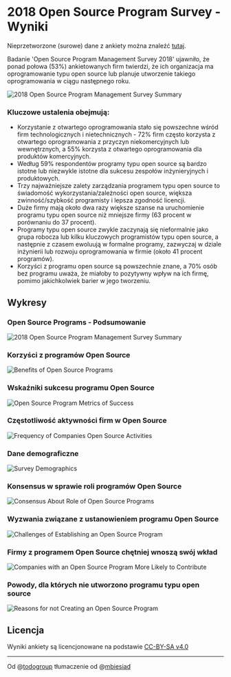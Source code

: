 # 2018 Open Source Program Survey - Wyniki
Nieprzetworzone (surowe) dane z ankiety można znaleźć [tutaj](https://github.com/todogroup/survey/blob/master/2018/results.csv).

Badanie 'Open Source Program Management Survey 2018' ujawniło, że ponad połowa (53%) ankietowanych firm twierdzi, że ich organizacja ma oprogramowanie typu open source lub planuje utworzenie takiego oprogramowania w ciągu następnego roku.

![2018 Open Source Program Management Survey Summary](chart-large-companies.png)

### Kluczowe ustalenia obejmują:
* Korzystanie z otwartego oprogramowania stało się powszechne wśród firm technologicznych i nietechnicznych - 72% firm często korzysta z otwartego oprogramowania z przyczyn niekomercyjnych lub wewnętrznych, a 55% korzysta z otwartego oprogramowania dla produktów komercyjnych.
* Według 59% respondentów programy typu open source są bardzo istotne lub niezwykle istotne dla sukcesu zespołów inżynieryjnych i produktowych.
* Trzy najważniejsze zalety zarządzania programem typu open source to świadomość wykorzystania/zależności open source, większa zwinność/szybkość programisty i lepsza zgodność licencji.
* Duże firmy mają około dwa razy większe szanse na uruchomienie programu typu open source niż mniejsze firmy (63 procent w porównaniu do 37 procent).
* Programy typu open source zwykle zaczynają się nieformalnie jako grupa robocza lub kilku kluczowych programistów typu open source, a następnie z czasem ewoluują w formalne programy, zazwyczaj w dziale inżynierii lub rozwoju oprogramowania w firmie (około 41 procent programów).
* Korzyści z programu open source są powszechnie znane, a 70% osób bez programu uważa, że miałoby to pozytywny wpływ na ich firmę, pomimo jakichkolwiek barier w jego tworzeniu.


## Wykresy

### Open Source Programs - Podsumowanie
![2018 Open Source Program Management Survey Summary](chart-large-companies.png)

### Korzyści z programów Open Source
![Benefits of Open Source Programs](chart-benefits-of-open-source-programs.png)

### Wskaźniki sukcesu programu Open Source
![Open Source Program Metrics of Success](chart-metrics-of-success.png)

### Częstotliwość aktywności firm w Open Source
![Frequency of Companies Open Source Activities](chart-frequency.png)

### Dane demograficzne
![Survey Demographics](chart-demographics.png)

### Konsensus w sprawie roli programów Open Source
![Consensus About Role of Open Source Programs](chart-consensus-role-of-open-source-programs.png)

### Wyzwania związane z ustanowieniem programu Open Source
![Challenges of Establishing an Open Source Program](chart-challenges-in-establishing-programs.png)

### Firmy z programem Open Source chętniej wnoszą swój wkład
![Companies with an Open Source Program More Likely to Contribute](chart-companies-with-os-programs-more-likely-to-contribute.png)

### Powody, dla których nie utworzono programu typu open source
![Reasons for not Creating an Open Source Program](chart-reasons-for-no-open-source-program.png)

## Licencja

Wyniki ankiety są licencjonowane na podstawie [CC-BY-SA v4.0](https://creativecommons.org/licenses/by-sa/4.0/)

_____________________________

Od @[todogroup](https://github.com/todogroup) tłumaczenie od @[mbiesiad](https://github.com/mbiesiad)
